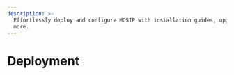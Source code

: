 ```yaml
---
description: >-
  Effortlessly deploy and configure MOSIP with installation guides, upgrades and
  more.
---
```


# Deployment


